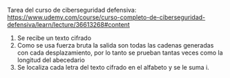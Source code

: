 Tarea del curso de ciberseguridad defensiva: https://www.udemy.com/course/curso-completo-de-ciberseguridad-defensiva/learn/lecture/36613268#content
1. Se recibe un texto cifrado
2. Como se usa fuerza bruta la salida son todas las cadenas generadas con cada desplazamiento, por lo tanto se prueban tantas veces como la longitud del abecedario
3. Se localiza cada letra del texto cifrado en el alfabeto y se le suma i.

